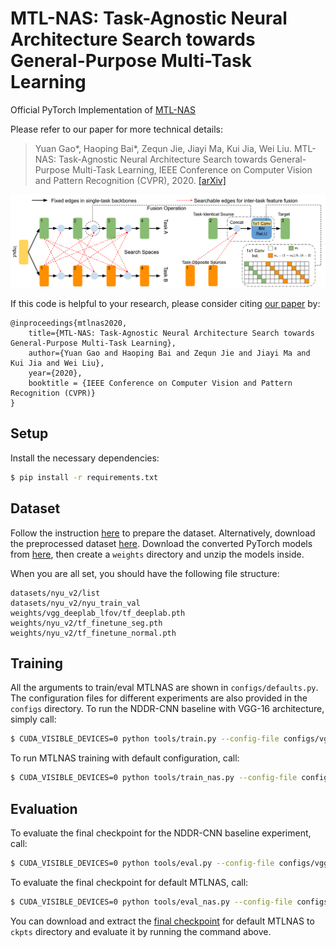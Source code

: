 # MTL-NAS: Task-Agnostic Neural Architecture Search towards General-Purpose Multi-Task Learning
Official PyTorch Implementation of [MTL-NAS](https://arxiv.org/abs/2003.14058)

Please refer to our paper for more technical details:
> Yuan Gao*, Haoping Bai*, Zequn Jie, Jiayi Ma, Kui Jia, Wei Liu. MTL-NAS: Task-Agnostic Neural Architecture Search towards General-Purpose Multi-Task Learning, IEEE Conference on Computer Vision and Pattern Recognition (CVPR), 2020. [[arXiv]](https://arxiv.org/abs/2003.14058)

![overview](figures/overview.png)

If this code is helpful to your research, please consider citing [our paper](https://arxiv.org/abs/2003.14058) by:

```
@inproceedings{mtlnas2020,
    title={MTL-NAS: Task-Agnostic Neural Architecture Search towards General-Purpose Multi-Task Learning},
    author={Yuan Gao and Haoping Bai and Zequn Jie and Jiayi Ma and Kui Jia and Wei Liu},
    year={2020},
    booktitle = {IEEE Conference on Computer Vision and Pattern Recognition (CVPR)}
}
```

## Setup
Install the necessary dependencies:
```sh
$ pip install -r requirements.txt
```

## Dataset
Follow the instruction [here](https://github.com/ethanygao/NDDR-CNN) to prepare the dataset. Alternatively, download the preprocessed dataset [here](https://www.dropbox.com/sh/e44jyh6ayuimigp/AADHlrCVnCDyTdDT9wDOy8cUa?dl=0). 
Download the converted PyTorch models from [here](https://drive.google.com/open?id=13caGJwskbeEgxGXYbdCH59a0FEWIWZnB), then create a `weights` directory and unzip the models inside.

When you are all set, you should have the following file structure:
```
datasets/nyu_v2/list
datasets/nyu_v2/nyu_train_val
weights/vgg_deeplab_lfov/tf_deeplab.pth
weights/nyu_v2/tf_finetune_seg.pth
weights/nyu_v2/tf_finetune_normal.pth
```

## Training
All the arguments to train/eval MTLNAS are shown in `configs/defaults.py`. The configuration files for different experiments are also provided in the `configs` directory. To run the NDDR-CNN baseline with VGG-16 architecture, simply call:

```sh
$ CUDA_VISIBLE_DEVICES=0 python tools/train.py --config-file configs/vgg/vgg_nyuv2_nddr.yaml
```

To run MTLNAS training with default configuration, call:

```sh
$ CUDA_VISIBLE_DEVICES=0 python tools/train_nas.py --config-file configs/ablation/vgg_nyuv2_default.yaml
```

## Evaluation
To evaluate the final checkpoint for the NDDR-CNN baseline experiment, call:

```sh
$ CUDA_VISIBLE_DEVICES=0 python tools/eval.py --config-file configs/vgg/vgg_nyuv2_nddr.yaml
```

To evaluate the final checkpoint for default MTLNAS, call:

```sh
$ CUDA_VISIBLE_DEVICES=0 python tools/eval_nas.py --config-file configs/ablation/vgg_nyuv2_default.yaml
```

You can download and extract the [final checkpoint](https://drive.google.com/file/d/1Hr6wjPM2X09ffouqoERyeK2--65NFSdm/view?usp=sharing) for default MTLNAS to `ckpts` directory and evaluate it by running the command above.

